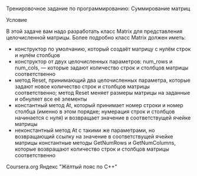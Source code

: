 Тренировочное задание по программированию: Суммирование матриц

Условие

В этой задаче вам надо разработать класс Matrix для представления целочисленной матрицы. Более подробно класс Matrix должен иметь:

- конструктор по умолчанию, который создаёт матрицу с нулём строк и нулём столбцов
- конструктор от двух целочисленных параметров: num_rows и num_cols, — которые задают количество строк и столбцов матрицы соответственно
- метод Reset, принимающий два целочисленных параметра, которые задают новое количество строк и столбцов матрицы соответственно; метод Reset меняет размеры матрицы на заданные и обнуляет все её элементы
- константный метод At, который принимает номер строки и номер столбца (именно в этом порядке; нумерация строк и столбцов начинается с нуля) и возвращает значение в соответствущей ячейке матрицы
- неконстантный метод At с такими же параметрами, но возвращающий ссылку на значение в соответствущей ячейке матрицы
константные методы GetNumRows и GetNumColumns, которые возвращают количество строк и столбцов матрицы соответственно

Coursera.org Яндекс "Жёлтый пояс по С++"
